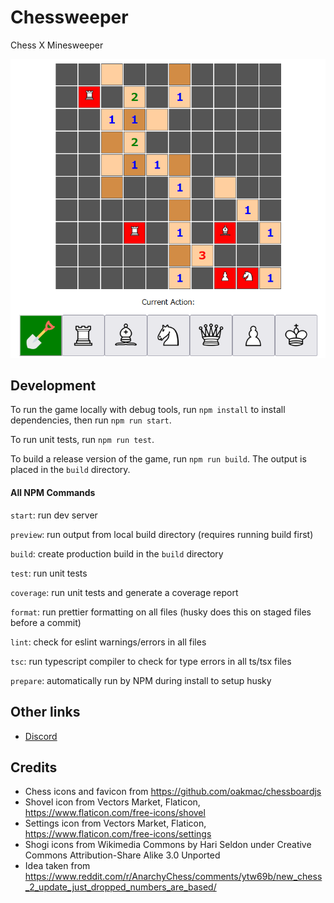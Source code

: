 # Chessweeper

Chess X Minesweeper

![Preview](.github/preview.png)

## Development

To run the game locally with debug tools, run `npm install` to install dependencies, then run `npm run start`.

To run unit tests, run `npm run test`.

To build a release version of the game, run `npm run build`. The output is placed in the `build` directory.

#### All NPM Commands

`start`: run dev server

`preview`: run output from local build directory (requires running build first)

`build`: create production build in the `build` directory

`test`: run unit tests

`coverage`: run unit tests and generate a coverage report

`format`: run prettier formatting on all files (husky does this on staged files before a commit)

`lint`: check for eslint warnings/errors in all files

`tsc`: run typescript compiler to check for type errors in all ts/tsx files

`prepare`: automatically run by NPM during install to setup husky

## Other links

- [Discord](https://discord.gg/VjJ95N2mV9)

## Credits

- Chess icons and favicon from https://github.com/oakmac/chessboardjs
- Shovel icon from Vectors Market, Flaticon, https://www.flaticon.com/free-icons/shovel
- Settings icon from Vectors Market, Flaticon, https://www.flaticon.com/free-icons/settings
- Shogi icons from Wikimedia Commons by Hari Seldon under Creative Commons Attribution-Share Alike 3.0 Unported
- Idea taken from https://www.reddit.com/r/AnarchyChess/comments/ytw69b/new_chess_2_update_just_dropped_numbers_are_based/

